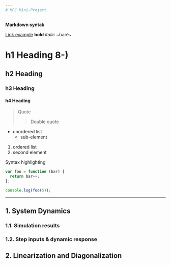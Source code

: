 ```yaml
---
# MPC Mini-Project
---
```

__Markdown syntak__

[Link example](https://nodeca.github.io/pica/demo/)
__bold__
_italic_
~baré~
# h1 Heading 8-)
## h2 Heading
### h3 Heading
#### h4 Heading
> Quote
>> Double quote
- unordered list
  - sub-element
1. ordered list
2. second element

Syntax highlighting

``` js
var foo = function (bar) {
  return bar++;
};

console.log(foo(5));
```
---

## 1. System Dynamics
### 1.1. Simulation results
### 1.2. Step inputs & dynamic response
## 2. Linearization and Diagonalization